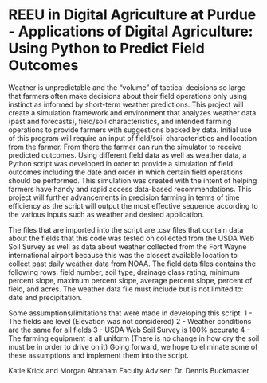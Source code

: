# REEU in Digital Agriculture at Purdue - Applications of Digital Agriculture: Using Python to Predict Field Outcomes
Weather is unpredictable and the “volume” of tactical decisions so large that farmers often make decisions about their field operations only using  instinct as informed by short-term weather predictions. This project will create a simulation framework and environment that analyzes weather data (past and forecasts), field/soil characteristics, and intended farming operations to provide farmers with suggestions backed by data. Initial use of this program will require an input of field/soil characteristics and location from the farmer. From there the farmer can run the simulator to receive predicted outcomes. Using different field data as well as weather data, a Python script was developed in order to provide a simulation of field outcomes including the date and order in which certain field operations should be performed. This simulation was created with the intent of helping farmers have handy and rapid access data-based recommendations. This project will further advancements in precision farming in terms of time efficiency as the script will output the most effective sequence  according to the various inputs such as weather and desired application. 

The files that are imported into the script are .csv files that contain data about the fields that this code was tested on collected from the USDA Web Soil Survey as well as data about weather collected from the Fort Wayne international airport because this was the closest available location to collect past daily weather data from NOAA. The field data files contains the following rows: field number, soil type, drainage class rating, minimum percent slope, maximum percent slope, average percent slope, percent of field, and acres. The weather data file must include but is not limited to: date and precipitation.

Some assumptions/limitations that were made in developing this script:
1 - The fields are level (Elevation was not considered)
2 - Weather conditions are the same for all fields
3 - USDA Web Soil Survey is 100% accurate
4 - The farming equipment is all uniform (There is no change in how dry the soil must be in order to drive on it)
Going forward, we hope to eliminate some of these assumptions and implement them into the script.

Katie Krick and Morgan Abraham
Faculty Adviser: Dr. Dennis Buckmaster
